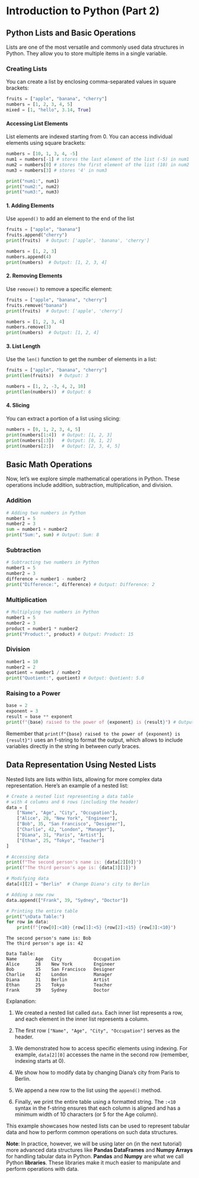 # Introduction to Python (Part 2)

## Python Lists and Basic Operations

Lists are one of the most versatile and commonly used data structures in
Python. They allow you to store multiple items in a single variable.

### Creating Lists

You can create a list by enclosing comma-separated values in square
brackets:

```python
fruits = ["apple", "banana", "cherry"]
numbers = [1, 2, 3, 4, 5]
mixed = [1, "hello", 3.14, True]
```

#### Accessing List Elements

List elements are indexed starting from 0. You can access individual
elements using square brackets:

```python
numbers = [10, 1, 3, 4, -5]
num1 = numbers[-1] # stores the last element of the list (-5) in num1
num2 = numbers[0] # stores the first element of the list (10) in num2
num3 = numbers[3] # stores '4' in num3

print("num1:", num1)
print("num2:", num2)
print("num3:", num3)
```

#### 1. Adding Elements

Use `append()` to add an element to the end of the list

```python
fruits = ["apple", "banana"]
fruits.append("cherry")
print(fruits)  # Output: ['apple', 'banana', 'cherry']

numbers = [1, 2, 3]
numbers.append(4)
print(numbers)  # Output: [1, 2, 3, 4]
```

#### 2. Removing Elements

Use `remove()` to remove a specific element:

```python
fruits = ["apple", "banana", "cherry"]
fruits.remove("banana")
print(fruits)  # Output: ['apple', 'cherry']

numbers = [1, 2, 3, 4]
numbers.remove(3)
print(numbers)  # Output: [1, 2, 4]
```

#### 3. List Length

Use the `len()` function to get the number of elements in a list:

```python
fruits = ["apple", "banana", "cherry"]
print(len(fruits))  # Output: 3

numbers = [1, 2, -3, 4, 2, 10]
print(len(numbers))  # Output: 6
```

#### 4. Slicing

You can extract a portion of a list using slicing:

```python
numbers = [0, 1, 2, 3, 4, 5]
print(numbers[1:4])  # Output: [1, 2, 3]
print(numbers[:3])   # Output: [0, 1, 2]
print(numbers[2:])   # Output: [2, 3, 4, 5]
```

## Basic Math Operations

Now, let’s we explore simple mathematical operations in Python. These
operations include addition, subtraction, multiplication, and division.

### Addition

```python
# Adding two numbers in Python
number1 = 5
number2 = 3
sum = number1 + number2
print("Sum:", sum) # Output: Sum: 8
```

### Subtraction

```python
# Subtracting two numbers in Python
number1 = 5
number2 = 3
difference = number1 - number2
print("Difference:", difference) # Output: Difference: 2
```

### Multiplication


```python
# Multiplying two numbers in Python
number1 = 5
number2 = 3
product = number1 * number2
print("Product:", product) # Output: Product: 15
```

### Division

```python
number1 = 10
number2 = 2
quotient = number1 / number2
print("Quotient:", quotient) # Output: Quotient: 5.0
```

### Raising to a Power

``` python
base = 2
exponent = 3
result = base ** exponent
print(f"{base} raised to the power of {exponent} is {result}") # Output: 2 raised to the power of 3 is 8
```

Remember that
`print(f"{base} raised to the power of {exponent} is {result}")` uses an
f-string to format the output, which allows to include variables
directly in the string in between curly braces.


## Data Representation Using Nested Lists

Nested lists are lists within lists, allowing for more complex data
representation. Here’s an example of a nested list:

```python
# Create a nested list representing a data table
# with 4 columns and 6 rows (including the header)
data = [
    ["Name", "Age", "City", "Occupation"],
    ["Alice", 28, "New York", "Engineer"],
    ["Bob", 35, "San Francisco", "Designer"],
    ["Charlie", 42, "London", "Manager"],
    ["Diana", 31, "Paris", "Artist"],
    ["Ethan", 25, "Tokyo", "Teacher"]
]

# Accessing data
print(f"The second person's name is: {data[2][0]}")
print(f"The third person's age is: {data[3][1]}")

# Modifying data
data[4][2] = "Berlin"  # Change Diana's city to Berlin

# Adding a new row
data.append(["Frank", 39, "Sydney", "Doctor"])

# Printing the entire table
print("\nData Table:")
for row in data:
    print(f"{row[0]:<10} {row[1]:<5} {row[2]:<15} {row[3]:<10}")
```

    The second person's name is: Bob
    The third person's age is: 42

    Data Table:
    Name       Age   City            Occupation
    Alice      28    New York        Engineer  
    Bob        35    San Francisco   Designer  
    Charlie    42    London          Manager   
    Diana      31    Berlin          Artist    
    Ethan      25    Tokyo           Teacher   
    Frank      39    Sydney          Doctor    

Explanation:

1.  We created a nested list called `data`. Each inner list represents a
    row, and each element in the inner list represents a column.

2.  The first row `["Name", "Age", "City", "Occupation"]` serves as the
    header.

3.  We demonstrated how to access specific elements using indexing. For
    example, `data[2][0]` accesses the name in the second row (remember,
    indexing starts at 0).

4.  We show how to modify data by changing Diana’s city from Paris to
    Berlin.

5.  We append a new row to the list using the `append()` method.

6.  Finally, we print the entire table using a formatted string. The
    `:<10` syntax in the f-string ensures that each column is aligned
    and has a minimum width of 10 characters (or 5 for the Age column).

This example showcases how nested lists can be used to represent tabular
data and how to perform common operations on such data structures.

**Note**: In practice, however, we will be using later on (in the next
tutorial) more advanced data structures like **Pandas DataFrames** and
**Numpy Arrays** for handling tabular data in Python. **Pandas** and
**Numpy** are what we call Python **libraries**. These libraries make it
much easier to manipulate and perform operations with data.
